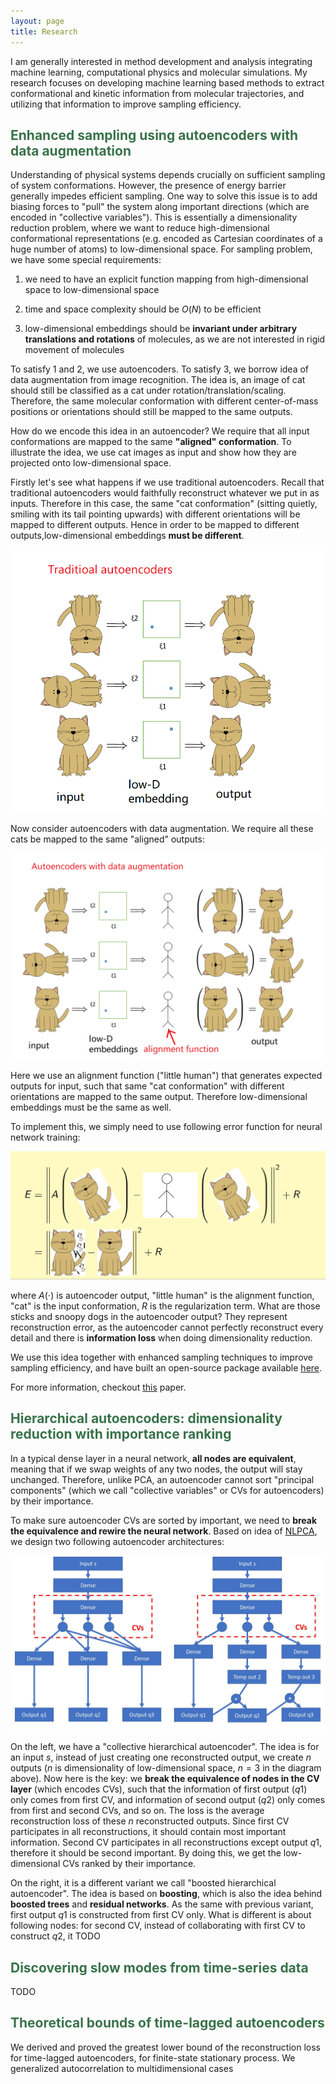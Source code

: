 ```yaml
---
layout: page
title: Research
---
```


I am generally interested in method development and analysis integrating machine learning, computational physics and molecular simulations.  My research focuses on developing machine learning based methods to extract conformational and kinetic information from molecular trajectories, and utilizing that information to improve sampling efficiency.  

## <span style="color: #397249">Enhanced sampling using autoencoders with data augmentation</span>

Understanding of physical systems depends crucially on sufficient sampling of system conformations.  However, the presence of energy barrier generally impedes efficient sampling.  One way to solve this issue is to add biasing forces to "pull" the system along important directions (which are encoded in "collective variables").  This is essentially a dimensionality reduction problem, where we want to reduce high-dimensional conformational representations (e.g. encoded as Cartesian coordinates of a huge number of atoms) to low-dimensional space.  For sampling problem, we have some special requirements: 

1. we need to have an explicit function mapping from high-dimensional space to low-dimensional space

2. time and space complexity should be $O(N)$ to be efficient

3. low-dimensional embeddings should be **invariant under arbitrary translations and rotations** of molecules, as we are not interested in rigid movement of molecules

To satisfy 1 and 2, we use autoencoders.  To satisfy 3, we borrow idea of data augmentation from image recognition.  The idea is, an image of cat should still be classified as a cat under rotation/translation/scaling.  Therefore, the same molecular conformation with different center-of-mass positions or orientations should still be mapped to the same outputs.  

How do we encode this idea in an autoencoder?  We require that all input conformations are mapped to the same **"aligned" conformation**.  To illustrate the idea, we use cat images as input and show how they are projected onto low-dimensional space.  

Firstly let's see what happens if we use traditional autoencoders.  Recall that traditional autoencoders would faithfully reconstruct whatever we put in as inputs.  Therefore in this case, the same "cat conformation" (sitting quietly, smiling with its tail pointing upwards) with different orientations will be mapped to different outputs.  Hence in order to be mapped to different outputs,low-dimensional embeddings **must be different**.


![](/figures/data_augment_1.png)

Now consider autoencoders with data augmentation.  We require all these cats be mapped to the same "aligned" outputs:

![](/figures/data_augment_2.png)

Here we use an alignment function ("little human") that generates expected outputs for input, such that same "cat conformation" with different orientations are mapped to the same output.  Therefore low-dimensional embeddings must be the same as well.

To implement this, we simply need to use following error function for neural network training:

![](/figures/data_augment_3.png)

where $A(\cdot)$ is autoencoder output, "little human" is the alignment function, "cat" is the input conformation, $R$ is the regularization term.   What are those sticks and snoopy dogs in the autoencoder output?  They represent reconstruction error, as the autoencoder cannot perfectly reconstruct every detail and there is **information loss** when doing dimensionality reduction.

We use this idea together with enhanced sampling techniques to improve sampling efficiency, and have built an open-source package available [here](https://github.com/weiHelloWorld/accelerated_sampling_with_autoencoder).

For more information, checkout [this](https://onlinelibrary.wiley.com/doi/full/10.1002/jcc.25520) paper.


## <span style="color: #397249">Hierarchical autoencoders: dimensionality reduction with importance ranking</span>

In a typical dense layer in a neural network, **all nodes are equivalent**, meaning that if we swap weights of any two nodes, the output will stay unchanged.  Therefore, unlike PCA, an autoencoder cannot sort "principal components" (which we call "collective variables" or CVs for autoencoders) by their importance.  

To make sure autoencoder CVs are sorted by important, we need to **break the equivalence and rewire the neural network**.  Based on idea of [NLPCA](http://www.nlpca.org/), we design two following autoencoder architectures:

![](/figures/hierarchical_autoencoder.png)

On the left, we have a "collective hierarchical autoencoder".  The idea is for an input $s$, instead of just creating one reconstructed output, we create $n$ outputs ($n$ is dimensionality of low-dimensional space, $n=3$ in the diagram above).  Now here is the key: we **break the equivalence of nodes in the CV layer** (which encodes CVs), such that the information of first output ($q1$) only comes from first CV, and information of second output ($q2$) only comes from first and second CVs, and so on.  The loss is the average reconstruction loss of these $n$ reconstructed outputs.  Since first CV participates in all reconstructions, it should contain most important information.  Second CV participates in all reconstructions except output $q1$, therefore it should be second important.  By doing this, we get the low-dimensional CVs ranked by their importance.

On the right, it is a different variant we call "boosted hierarchical autoencoder".  The idea is based on **boosting**, which is also the idea behind **boosted trees** and **residual networks**.  As the same with previous variant, first output $q1$ is constructed from first CV only.  What is different is about following nodes: for second CV, instead of collaborating with first CV to construct $q2$, it TODO

## <span style="color: #397249">Discovering slow modes from time-series data</span>

TODO


## <span style="color: #397249">Theoretical bounds of time-lagged autoencoders</span>

We derived and proved the greatest lower bound of the reconstruction loss for time-lagged autoencoders, for finite-state stationary process.  We generalized autocorrelation to multidimensional cases